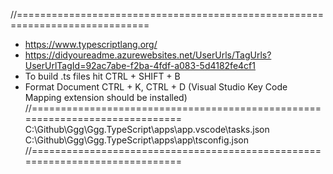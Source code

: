//=============================================================================
- https://www.typescriptlang.org/
- https://didyoureadme.azurewebsites.net/UserUrls/TagUrls?UserUrlTagId=92ac7abe-f2ba-4fdf-a083-5d4182fe4cf1
- To build .ts files hit CTRL + SHIFT + B
- Format Document CTRL + K, CTRL + D (Visual Studio Key Code Mapping extension should be installed)
//=============================================================================
C:\Github\Ggg\Ggg.TypeScript\apps\app\.vscode\tasks.json
C:\Github\Ggg\Ggg.TypeScript\apps\app\tsconfig.json
//=============================================================================